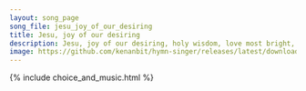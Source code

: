 ```yaml
---
layout: song_page
song_file: jesu_joy_of_our_desiring
title: Jesu, joy of our desiring
description: Jesu, joy of our desiring, holy wisdom, love most bright, drawn by thee, our souls aspiring soar to uncreated light. Word of God, our flesh that fashi... christian 4part acapella 2verse musicbyother textbyother 
image: https://github.com/kenanbit/hymn-singer/releases/latest/download/jesu_joy_of_our_desiring-trad.png
---
```


{% include choice_and_music.html %}